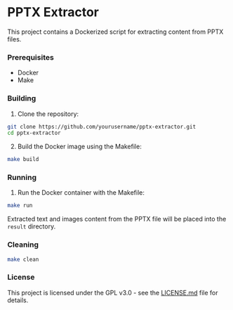 # PPTX Extractor

This project contains a Dockerized script for extracting content from PPTX files.

### Prerequisites

- Docker
- Make

### Building

1. Clone the repository:

~~~bash
git clone https://github.com/yourusername/pptx-extractor.git
cd pptx-extractor
~~~

2. Build the Docker image using the Makefile:

~~~bash
make build
~~~

### Running

1. Run the Docker container with the Makefile:

~~~bash
make run
~~~

Extracted text and images content from the PPTX file will be placed into the `result` directory.

### Cleaning

~~~bash
make clean
~~~

### License

This project is licensed under the GPL v3.0 - see the [LICENSE.md](LICENSE.md) file for details.
